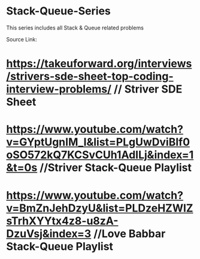 # Stack-Queue-Series
This series includes all Stack &amp; Queue related problems

Source Link:  
# https://takeuforward.org/interviews/strivers-sde-sheet-top-coding-interview-problems/                // Striver SDE Sheet
# https://www.youtube.com/watch?v=GYptUgnIM_I&list=PLgUwDviBIf0oSO572kQ7KCSvCUh1AdILj&index=1&t=0s    //Striver Stack-Queue Playlist
# https://www.youtube.com/watch?v=BmZnJehDzyU&list=PLDzeHZWIZsTrhXYYtx4z8-u8zA-DzuVsj&index=3         //Love Babbar Stack-Queue Playlist
